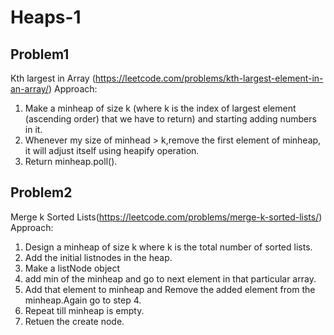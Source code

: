 # Heaps-1

## Problem1 
Kth largest in Array (https://leetcode.com/problems/kth-largest-element-in-an-array/)
Approach:
1. Make a minheap of size k (where k is the index of largest element (ascending order) that we have to return) and starting adding numbers in it.
2. Whenever my size of minhead > k,remove the first element of minheap, it will adjust itself using heapify operation.
3. Return minheap.poll().

## Problem2

Merge k Sorted Lists(https://leetcode.com/problems/merge-k-sorted-lists/)
Approach:
1. Design a minheap of size k where k is the total number of sorted lists.
2. Add the initial listnodes in the heap.
3. Make a listNode object 
4. add min of the minheap and go to next element in that particular array. 
4. Add that element to minheap and Remove the added element from the minheap.Again go to step 4.
5. Repeat till minheap is empty.
6. Retuen the create node. 

